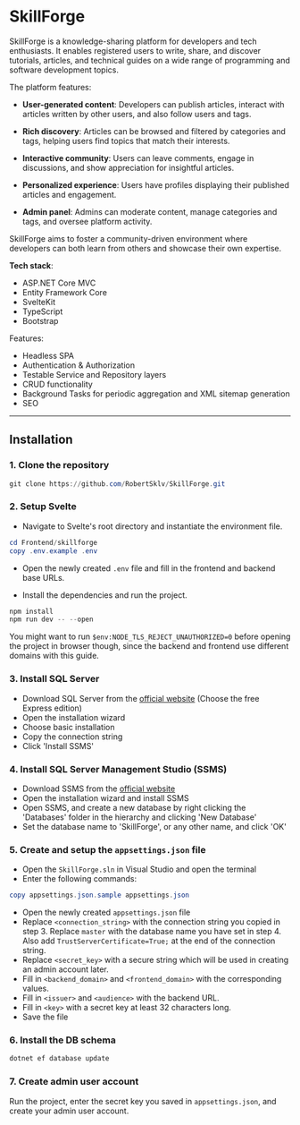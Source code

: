 # SkillForge

SkillForge is a knowledge-sharing platform for developers and tech enthusiasts. It enables registered users to write, share, and discover tutorials, articles, and technical guides on a wide range of programming and software development topics.

The platform features:

- **User-generated content**: Developers can publish articles, interact with articles written by other users, and also follow users and tags.

- **Rich discovery**: Articles can be browsed and filtered by categories and tags, helping users find topics that match their interests.

- **Interactive community**: Users can leave comments, engage in discussions, and show appreciation for insightful articles.

- **Personalized experience**: Users have profiles displaying their published articles and engagement.

- **Admin panel**: Admins can moderate content, manage categories and tags, and oversee platform activity.

SkillForge aims to foster a community-driven environment where developers can both learn from others and showcase their own expertise.

**Tech stack**:
- ASP.NET Core MVC
- Entity Framework Core
- SvelteKit
- TypeScript
- Bootstrap

Features:
- Headless SPA
- Authentication & Authorization
- Testable Service and Repository layers
- CRUD functionality
- Background Tasks for periodic aggregation and XML sitemap generation
- SEO

---

## Installation

### 1. Clone the repository

```powershell
git clone https://github.com/RobertSklv/SkillForge.git
```

### 2. Setup Svelte

- Navigate to Svelte's root directory and instantiate the environment file.
```powershell
cd Frontend/skillforge
copy .env.example .env
```

- Open the newly created `.env` file and fill in the frontend and backend base URLs.

- Install the dependencies and run the project.

```powershell
npm install
npm run dev -- --open
```

You might want to run `$env:NODE_TLS_REJECT_UNAUTHORIZED=0` before opening the project in browser though, since the backend and frontend use different domains with this guide.

### 3. Install SQL Server

- Download SQL Server from the [official website](https://www.microsoft.com/en/sql-server/sql-server-downloads) (Choose the free Express edition)
- Open the installation wizard
- Choose basic installation
- Copy the connection string
- Click 'Install SSMS'

### 4. Install SQL Server Management Studio (SSMS)

- Download SSMS from the [official website](https://learn.microsoft.com/en-us/sql/ssms/download-sql-server-management-studio-ssms?view=sql-server-ver16&redirectedfrom=MSDN)
- Open the installation wizard and install SSMS
- Open SSMS, and create a new database by right clicking the 'Databases' folder in the hierarchy and clicking 'New Database'
- Set the database name to 'SkillForge', or any other name, and click 'OK'

### 5. Create and setup the `appsettings.json` file

- Open the `SkillForge.sln` in Visual Studio and open the terminal
- Enter the following commands:
```powershell
copy appsettings.json.sample appsettings.json
```
- Open the newly created `appsettings.json` file
- Replace `<connection_string>` with the connection string you copied in step 3. Replace `master` with the database name you have set in step 4. Also add `TrustServerCertificate=True;` at the end of the connection string.
- Replace `<secret_key>` with a secure string which will be used in creating an admin account later.
- Fill in `<backend_domain>` and `<frontend_domain>` with the corresponding values.
- Fill in `<issuer>` and `<audience>` with the backend URL.
- Fill in `<key>` with a secret key at least 32 characters long.
- Save the file

### 6. Install the DB schema

```powershell
dotnet ef database update
```

### 7. Create admin user account

Run the project, enter the secret key you saved in `appsettings.json`, and create your admin user account.